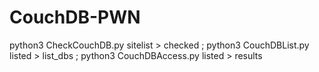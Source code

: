 # CouchDB-PWN
python3 CheckCouchDB.py sitelist > checked ; python3 CouchDBList.py listed > list_dbs ; python3 CouchDBAccess.py listed > results

